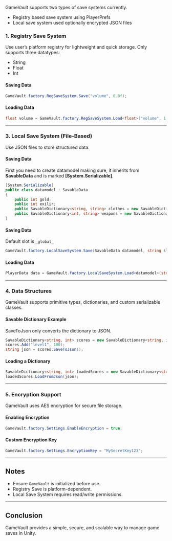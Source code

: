 GameVault supports two types of save systems currently.

- Registry based save system using PlayerPrefs
- Local save system used optionally encrypted JSON files

### **1. Registry Save System**

Use user’s platform registry for lightweight and quick storage.
Only supports three datatypes:

- String
- Float
- Int

#### **Saving Data**

```csharp
GameVault.factory.RegSaveSystem.Save("volume", 0.8f);
```

#### **Loading Data**

```csharp
float volume = GameVault.factory.RegSaveSystem.Load<float>("volume", 1.0f);
```

---

### **3. Local Save System (File-Based)**

Use JSON files to store structured data.

#### **Saving Data**

First you need to create datamodel making sure, it inherits from **SavableData** and is marked **[System.Serializable]**.

```csharp
[System.Serializable]
public class datamodel : SavableData
{
    public int gold;
    public int exilir;
    public SavableDictionary<string, string> clothes = new SavableDictionary<string, string>();
    public SavableDictionary<int, string> weapons = new SavableDictionary<int, string>();
}
```

#### **Saving Data**

Default slot is `_global_`

```csharp
GameVault.factory.LocalSaveSystem.Save(SavableData datamodel, string slot);
```

#### **Loading Data**

```csharp
PlayerData data = GameVault.factory.LocalSaveSystem.Load<datamodel>(string slot);
```

---

### **4. Data Structures**

GameVault supports primitive types, dictionaries, and custom serializable classes.

#### **Savable Dictionary Example**

SaveToJson only converts the dictionary to JSON.

```csharp
SavableDictionary<string, int> scores = new SavableDictionary<string, int>();
scores.Add("level1", 100);
string json = scores.SaveToJson();
```

#### **Loading a Dictionary**

```csharp
SavableDictionary<string, int> loadedScores = new SavableDictionary<string, int>();
loadedScores.LoadFromJson(json);
```

---

### **5. Encryption Support**

GameVault uses AES encryption for secure file storage.

#### **Enabling Encryption**

```csharp
GameVault.factory.Settings.EnableEncryption = true;
```

#### **Custom Encryption Key**

```csharp
GameVault.factory.Settings.EncryptionKey = "MySecretKey123";
```

---

## Notes

- Ensure `GameVault` is initialized before use.
- Registry Save is platform-dependent.
- Local Save System requires read/write permissions.

---

## Conclusion

GameVault provides a simple, secure, and scalable way to manage game saves in Unity.
